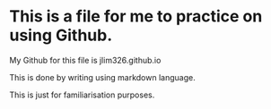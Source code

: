 # This is a file for me to practice on using Github.

My Github for this file is jlim326.github.io

This is done by writing using markdown language.

This is just for familiarisation purposes.
